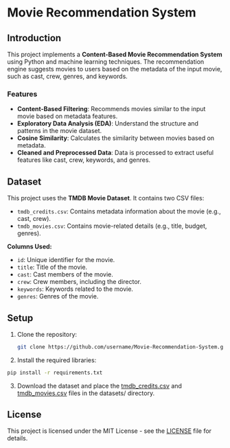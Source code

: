 # Movie Recommendation System

## Introduction
This project implements a **Content-Based Movie Recommendation System** using Python and machine learning techniques. The recommendation engine suggests movies to users based on the metadata of the input movie, such as cast, crew, genres, and keywords.

### Features
- **Content-Based Filtering**: Recommends movies similar to the input movie based on metadata features.
- **Exploratory Data Analysis (EDA)**: Understand the structure and patterns in the movie dataset.
- **Cosine Similarity**: Calculates the similarity between movies based on metadata.
- **Cleaned and Preprocessed Data**: Data is processed to extract useful features like cast, crew, keywords, and genres.

## Dataset
This project uses the **TMDB Movie Dataset**. It contains two CSV files:
- `tmdb_credits.csv`: Contains metadata information about the movie (e.g., cast, crew).
- `tmdb_movies.csv`: Contains movie-related details (e.g., title, budget, genres).

**Columns Used:**
- `id`: Unique identifier for the movie.
- `title`: Title of the movie.
- `cast`: Cast members of the movie.
- `crew`: Crew members, including the director.
- `keywords`: Keywords related to the movie.
- `genres`: Genres of the movie.

## Setup

1. Clone the repository:
   ```bash
   git clone https://github.com/username/Movie-Recommendation-System.git
   ```
2. Install the required libraries:

  ```bash
  pip install -r requirements.txt
  ```
3. Download the dataset and place the [tmdb_credits.csv](https://www.kaggle.com/datasets/tmdb/tmdb-movie-metadata?resource=download&select=tmdb_5000_credits.csv) and [tmdb_movies.csv](https://www.kaggle.com/datasets/tmdb/tmdb-movie-metadata?resource=download&select=tmdb_5000_movies.csv) files in the datasets/ directory.

## License
This project is licensed under the MIT License - see the [LICENSE](LICENSE) file for details.
